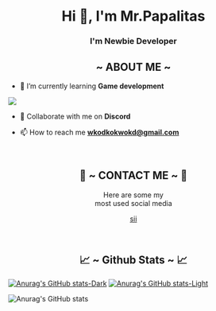 <h1 align="center">Hi 👋, I'm Mr.Papalitas</h1>
<h3 align="center">I'm Newbie Developer</h3>

<!-- [![GitHub WidgetBox]() -->
<!-- ![readmebox]() -->

<div>
  <h2 align="center">  ~ ABOUT ME ~  </h2>
</div>

- 🌱 I’m currently learning **Game development**
<a>
  <img src="https://user-images.githubusercontent.com/74038190/213910845-af37a709-8995-40d6-be59-724526e3c3d7.gif">
  </a>
  
- 👯 Collaborate with me on **Discord**

- 📫 How to reach me **wkodkokwokd@gmail.com**

<br>
<h2 align="center"> 📝 ~ CONTACT ME ~ 📝 </h2>

<p align="center">Here are some my <br>
most used social media</p>

<p align="center">
  <a href="https://www.instagram.com/mr.papalitas?igsh=MTc3NmhneW1jemo4OQ==" target="_blank"><img src=""/>sii</a>
</p>
</div>
<br>
<h2 align="center"> 📈 ~ Github Stats ~ 📈 </h2>

<!-- [![Anurag's GitHub stats](https://github-readme-stats.vercel.app/api?username=Papalitas09)](https://github.com/anuraghazra/github-readme-stats) -->

[![Anurag's GitHub stats-Dark](https://github-readme-stats.vercel.app/api?username=Papalitas09&show_icons=true&theme=dark#gh-dark-mode-only)](https://github.com/anuraghazra/github-readme-stats#gh-dark-mode-only)
[![Anurag's GitHub stats-Light](https://github-readme-stats.vercel.app/api?username=Papalitas09&show_icons=true&theme=default#gh-light-mode-only)](https://github.com/anuraghazra/github-readme-stats#gh-light-mode-only)


 ![Anurag's GitHub stats](https://github-readme-stats.vercel.app/api?username=Papalitas09&show_icons=true)
<!-- <p align="center">
  <a href="https://github.com/adeleeeeyyyy"><img src="https://github-readme-stats.vercel.app/api?username=adeleeeeyyyy&theme=tokyonight&show_icons=true" /></a>
</p>

<p align="center">
  <a href="https://github.com/adeleeeeyyyy"><img src="https://github-readme-streak-stats.herokuapp.com/?user=adeleeeeyyyy&theme=tokyonight&hide_border=false&properties=background&border=%239611C5FF" /><a>
</p>

<p align="center">
   <img src="https://github-readme-stats.vercel.app/api/top-langs?locale=en&hide_title=false&layout=compact&card_width=320&langs_count=5&hide=css&theme=nightowl&hide_border=false&username=SynchronizesTeams" height="150" alt="languages graph"/>
</p>

<p align="center">
  <a href="https://github.com/adeleeeeyyyy"><img src="https://github-profile-trophy.vercel.app/?username=adeleeeeyyyy&theme=radical&margin-w=20&no-bg=true&no-frame=false" /><a>
</p>
-->

